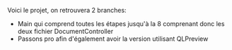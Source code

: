 Voici le projet, on retrouvera 2 branches:
- Main qui comprend toutes les étapes jusqu'à la 8 comprenant donc les deux fichier DocumentController
- Passons pro afin d'également avoir la version utilisant QLPreview
